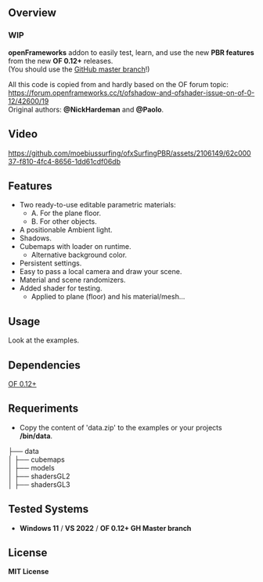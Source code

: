 ## Overview

### WIP 

**openFrameworks** addon to easily test, learn, and use the new **PBR features** from the new **OF 0.12+** releases.  
(You should use the [GitHub master branch](https://github.com/openframeworks/openFrameworks)!)  

All this code is copied from and hardly based on the OF forum topic:  
https://forum.openframeworks.cc/t/ofshadow-and-ofshader-issue-on-of-0-12/42600/19  
Original authors: **@NickHardeman** and **@Paolo**.  

## Video

https://github.com/moebiussurfing/ofxSurfingPBR/assets/2106149/62c00037-f810-4fc4-8656-1dd61cdf06db

## Features

- Two ready-to-use editable parametric materials:
  - A. For the plane floor.
  - B. For other objects.
- A positionable Ambient light.
- Shadows.
- Cubemaps with loader on runtime.
  - Alternative background color.
- Persistent settings.
- Easy to pass a local camera and draw your scene.
- Material and scene randomizers.
- Added shader for testing.
  - Applied to plane (floor) and his material/mesh...

## Usage

Look at the examples.

## Dependencies

[OF 0.12+](https://github.com/openframeworks/openFrameworks)

## Requeriments 

* Copy the content of 'data.zip' to the examples or your projects **/bin/data**. 
  
├── data  
│    ├── cubemaps  
│    ├── models  
│    ├── shadersGL2  
│    ├── shadersGL3  


## Tested Systems
* **Windows 11** / **VS 2022** / **OF 0.12+ GH Master branch**

## License
**MIT License**